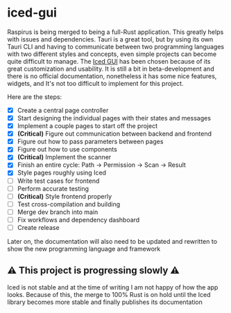 # iced-gui
Raspirus is being merged to being a full-Rust application. This greatly helps with issues and dependencies. 
Tauri is a great tool, but by using its own Tauri CLI and having to communicate between two programming languages with two different styles and concepts, even simple projects can become quite difficult to manage. 
The [Iced GUI](https://github.com/iced-rs) has been chosen because of its great customization and usability. It is still a bit in beta-development and there is no official documentation, nonetheless it has some nice features, widgets, and It's not too difficult to implement for this project.

Here are the steps:
- [x] Create a central page controller
- [x] Start designing the individual pages with their states and messages
- [x] Implement a couple pages to start off the project
- [x] **(Critical)** Figure out communication between backend and frontend
- [x] Figure out how to pass parameters between pages
- [x] Figure out how to use components
- [x] **(Critical)** Implement the scanner
- [x] Finish an entire cycle: Path → Permission → Scan → Result
- [x] Style pages roughly using Iced
- [ ] Write test cases for frontend
- [ ] Perform accurate testing
- [ ] **(Critical)** Style frontend properly
- [ ] Test cross-compilation and building
- [ ] Merge dev branch into main
- [ ] Fix workflows and dependency dashboard
- [ ] Create release

Later on, the documentation will also need to be updated and rewritten to show the new programming language and framework

## :warning: This project is progressing slowly :warning:
Iced is not stable and at the time of writing I am not happy of how the app looks. Because of this, the merge to 100% Rust is on hold until the Iced library becomes more stable and finally publishes its documentation
